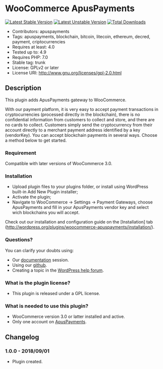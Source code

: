 # WooCommerce ApusPayments #

[![Latest Stable Version](https://poser.pugx.org/apuspayments/woocommerce/version)](https://packagist.org/packages/apuspayments/woocommerce)
[![Latest Unstable Version](https://poser.pugx.org/apuspayments/woocommerce/v/unstable)](//packagist.org/packages/apuspayments/woocommerce)
[![Total Downloads](https://poser.pugx.org/apuspayments/woocommerce/downloads)](https://packagist.org/packages/apuspayments/woocommerce)

* Contributors: apuspayments
* Tags: apuspayments, blockchain, bitcoin, litecoin, ethereum, decred, payment, criptocurrencies
* Requires at least: 4.0
* Tested up to: 4.9
* Requires PHP: 7.0
* Stable tag: trunk
* License: GPLv2 or later
* License URI: http://www.gnu.org/licenses/gpl-2.0.html

## Description ##

This plugin adds ApusPayments gateway to WooCommerce.

With our payment platform, it is very easy to accept payment transactions in cryptocurrencies (processed directly in the blockchain), there is no confidential information from customers to collect and store, and there are no cards to collect. Customers simply send the cryptocurrency from their account directly to a merchant payment address identified by a key (vendorKey). You can accept blockchain payments in several ways. Choose a method below to get started.

### Requirement ###

Compatible with later versions of WooCommerce 3.0.

### Installation ###

* Upload plugin files to your plugins folder, or install using WordPress built-in Add New Plugin installer;
* Activate the plugin;
* Navigate to WooCommerce -> Settings -> Payment Gateways, choose ApusPayments and fill in your ApusPayments vendor key and select wich blockchains you will accept.

Check out our installation and configuration guide on the [Installation] tab (http://wordpress.org/plugins/woocommerce-apuspayments/installation/).

### Questions? ###

You can clarify your doubts using:

* Our [documentation](https://docs.apuspayments.com/) session.
* Using our [github](https://github.com/apuspayments/WooComercePlugin).
* Creating a topic in the [WordPress help forum](http://wordpress.org/support/plugin/woocommerce-apuspayments).

### What is the plugin license? ###

* This plugin is released under a GPL license.

### What is needed to use this plugin? ###

* WooCommerce version 3.0 or latter installed and active.
* Only one account on [ApusPayments](http://apuspayments.com/ "ApusPayments").

## Changelog ##

### 1.0.0 - 2018/09/01 ###

* Plugin created.